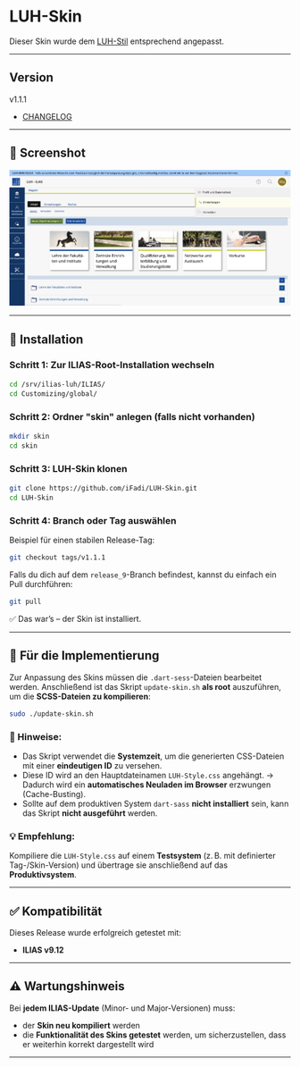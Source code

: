 # LUH-Skin

Dieser Skin wurde dem [LUH-Stil](https://www.uni-hannover.de/) entsprechend angepasst.

---

## Version
v1.1.1

* [CHANGELOG](CHANGELOG.md)

---

## 📸 Screenshot
![Screenshot](screenshots/luh-skin-release_9-1.png)

---

## 📁 Installation

### Schritt 1: Zur ILIAS-Root-Installation wechseln

```bash
cd /srv/ilias-luh/ILIAS/
cd Customizing/global/
```

### Schritt 2: Ordner "skin" anlegen (falls nicht vorhanden)

```bash
mkdir skin
cd skin
```

### Schritt 3: LUH-Skin klonen

```bash
git clone https://github.com/iFadi/LUH-Skin.git
cd LUH-Skin
```

### Schritt 4: Branch oder Tag auswählen

Beispiel für einen stabilen Release-Tag:

```bash
git checkout tags/v1.1.1
```

Falls du dich auf dem `release_9`-Branch befindest, kannst du einfach ein Pull durchführen:

```bash
git pull
```

✅ Das war’s – der Skin ist installiert.

---

## 🔧 Für die Implementierung

Zur Anpassung des Skins müssen die `.dart-sess`-Dateien bearbeitet werden. Anschließend ist das Skript `update-skin.sh` **als root** auszuführen, um die **SCSS-Dateien zu kompilieren**:

```bash
sudo ./update-skin.sh
```

### 📌 Hinweise:

* Das Skript verwendet die **Systemzeit**, um die generierten CSS-Dateien mit einer **eindeutigen ID** zu versehen.
* Diese ID wird an den Hauptdateinamen `LUH-Style.css` angehängt. → Dadurch wird ein **automatisches Neuladen im Browser** erzwungen (Cache-Busting).
* Sollte auf dem produktiven System `dart-sass` **nicht installiert** sein, kann das Skript **nicht ausgeführt** werden.

### 💡 Empfehlung:

Kompiliere die `LUH-Style.css` auf einem **Testsystem** (z. B. mit definierter Tag-/Skin-Version) und übertrage sie anschließend auf das **Produktivsystem**.

---

## ✅ Kompatibilität

Dieses Release wurde erfolgreich getestet mit:

* **ILIAS v9.12**

---

## ⚠️ Wartungshinweis

Bei **jedem ILIAS-Update** (Minor- und Major-Versionen) muss:

* der **Skin neu kompiliert** werden
* die **Funktionalität des Skins getestet** werden, um sicherzustellen, dass er weiterhin korrekt dargestellt wird

---
